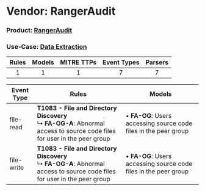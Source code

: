 Vendor: RangerAudit
===================
### Product: [RangerAudit](../ds_rangeraudit_rangeraudit.md)
### Use-Case: [Data Extraction](../../../../UseCases/uc_data_extraction.md)

| Rules | Models | MITRE TTPs | Event Types | Parsers |
|:-----:|:------:|:----------:|:-----------:|:-------:|
|   1   |   1    |     1      |      7      |    7    |

| Event Type | Rules                                                                                                                             | Models                                                               |
| ---------- | --------------------------------------------------------------------------------------------------------------------------------- | -------------------------------------------------------------------- |
| file-read  | <b>T1083 - File and Directory Discovery</b><br> ↳ <b>FA-OG-A</b>: Abnormal access to source code files for user in the peer group |  • <b>FA-OG</b>: Users accessing source code files in the peer group |
| file-write | <b>T1083 - File and Directory Discovery</b><br> ↳ <b>FA-OG-A</b>: Abnormal access to source code files for user in the peer group |  • <b>FA-OG</b>: Users accessing source code files in the peer group |